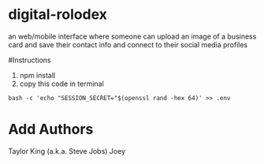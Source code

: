 # digital-rolodex
an web/mobile interface where someone can upload an image of a business card and save their contact info and connect to their social media profiles

#Instructions

1. npm install
2. copy this code in terminal

```
bash -c 'echo "SESSION_SECRET="$(openssl rand -hex 64)' >> .env
```

# Add Authors
Taylor King (a.k.a. Steve Jobs)
Joey
